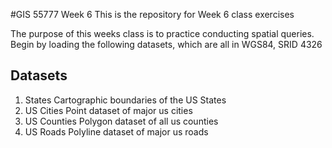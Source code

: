 #GIS 55777 Week 6
This is the repository for Week 6 class exercises

The purpose of this weeks class is to practice conducting spatial queries.
Begin by loading the following datasets, which are all in WGS84, SRID 4326
## Datasets
1. States 
Cartographic boundaries of the US States
1. US Cities
Point dataset of major us cities
1. US Counties
Polygon dataset of all us counties
1. US Roads
Polyline dataset of major us roads

